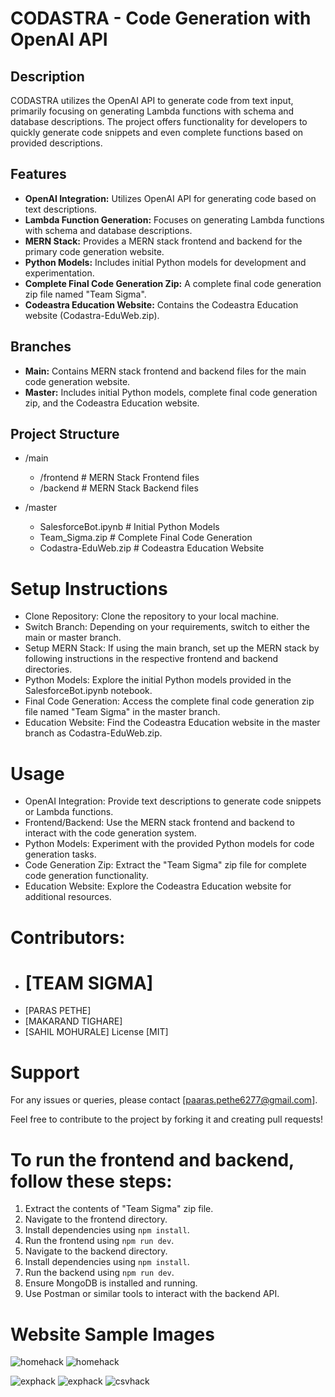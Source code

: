 # CODASTRA - Code Generation with OpenAI API

## Description
CODASTRA utilizes the OpenAI API to generate code from text input, primarily focusing on generating Lambda functions with schema and database descriptions. The project offers functionality for developers to quickly generate code snippets and even complete functions based on provided descriptions.

## Features
- **OpenAI Integration:** Utilizes OpenAI API for generating code based on text descriptions.
- **Lambda Function Generation:** Focuses on generating Lambda functions with schema and database descriptions.
- **MERN Stack:** Provides a MERN stack frontend and backend for the primary code generation website.
- **Python Models:** Includes initial Python models for development and experimentation.
- **Complete Final Code Generation Zip:** A complete final code generation zip file named "Team Sigma".
- **Codeastra Education Website:** Contains the Codeastra Education website (Codastra-EduWeb.zip).

## Branches
- **Main:** Contains MERN stack frontend and backend files for the main code generation website.
- **Master:** Includes initial Python models, complete final code generation zip, and the Codeastra Education website.

## Project Structure
- /main
  - /frontend        # MERN Stack Frontend files
  - /backend         # MERN Stack Backend files

- /master
  - SalesforceBot.ipynb   # Initial Python Models
  - Team_Sigma.zip        # Complete Final Code Generation
  - Codastra-EduWeb.zip   # Codeastra Education Website
# Setup Instructions
- Clone Repository:  Clone the repository to your local machine.
- Switch Branch: Depending on your requirements, switch to either the main or master branch.
- Setup MERN Stack: If using the main branch, set up the MERN stack by following instructions in the respective frontend and backend directories.
- Python Models: Explore the initial Python models provided in the SalesforceBot.ipynb notebook.
- Final Code Generation: Access the complete final code generation zip file named "Team Sigma" in the master branch.
- Education Website: Find the Codeastra Education website in the master branch as Codastra-EduWeb.zip.
# Usage
- OpenAI Integration: Provide text descriptions to generate code snippets or Lambda functions.
- Frontend/Backend: Use the MERN stack frontend and backend to interact with the code generation system.
- Python Models: Experiment with the provided Python models for code generation tasks.
- Code Generation Zip: Extract the "Team Sigma" zip file for complete code generation functionality.
- Education Website: Explore the Codeastra Education website for additional resources.
# Contributors: 
- # [TEAM SIGMA]
- [PARAS PETHE]
- [MAKARAND TIGHARE]
- [SAHIL MOHURALE]
License
[MIT]

# Support
For any issues or queries, please contact [paaras.pethe6277@gmail.com].

Feel free to contribute to the project by forking it and creating pull requests!

# To run the frontend and backend, follow these steps:

1. Extract the contents of "Team Sigma" zip file.
2. Navigate to the frontend directory.
3. Install dependencies using `npm install`.
4. Run the frontend using `npm run dev`.
5. Navigate to the backend directory.
6. Install dependencies using `npm install`.
7. Run the backend using `npm run dev`.
8. Ensure MongoDB is installed and running.
9. Use Postman or similar tools to interact with the backend API.

# Website Sample Images
![homehack](https://github.com/Makarand-sdw/HackNiche-2.0/assets/109028603/34a38c6d-d2fb-4217-a57a-de795a42b15a)
![homehack](https://github.com/Makarand-sdw/HackNiche-2.0/assets/109028603/b40826f8-b9c9-4202-adc0-678ea4eedaa4)


![exphack](https://github.com/Makarand-sdw/HackNiche-2.0/assets/109028603/12e432bb-0e19-497b-a71e-26d96deae650)
![exphack](https://github.com/Makarand-sdw/HackNiche-2.0/assets/109028603/f0739684-3ce6-4dc6-866f-576a4e372c14)
![csvhack](https://github.com/Makarand-sdw/HackNiche-2.0/assets/109028603/bfe06a58-5813-4f01-bff3-98a042a86c81)




